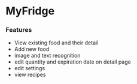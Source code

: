 # MyFridge
### Features
- View existing food and their detail
- Add new food
- image and text recognition
- edit quantity and expiration date on detail page
- edit settings
- view recipes
